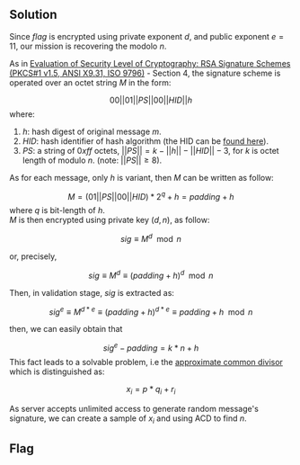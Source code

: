 ## Solution
Since $flag$ is encrypted using private exponent $d$, and public exponent $e=11$, our mission is recovering the modolo $n$.

As in [Evaluation of Security Level of Cryptography:
RSA Signature Schemes (PKCS#1 v1.5, ANSI X9.31, ISO 9796)](https://www.cryptrec.go.jp/exreport/cryptrec-ex-1014-2002.pdf) - Section 4, the signature scheme is operated over an octet string $M$ in the form:

$$
00 || 01 || PS || 00 || HID || h
$$
where:
1. $h$: hash digest of original message $m$.
2. $HID$: hash identifier of hash algorithm (the HID can be [found here](https://www.ibm.com/docs/en/zos/3.1.0?topic=cryptography-pkcs-1-formats)).
3. $PS$: a string of $0xff$ octets, $||PS|| = k - ||h|| - ||HID|| - 3$, for $k$ is octet length of modulo $n$. (note: $||PS|| \geq 8$).

As for each message, only $h$ is variant, then $M$ can be written as follow:

$$
M = (01||PS||00||HID) * 2^{q} + h = padding + h
$$
where $q$ is bit-length of $h$.     
$M$ is then encrypted using private key $(d, n)$, as follow:

$$
sig \equiv M^d \mod{n}
$$

or, precisely,

$$
sig \equiv M^d \equiv (padding + h)^d \mod{n}
$$

Then, in validation stage, $sig$ is extracted as:

$$
sig^e \equiv M^{d*e} \equiv (padding + h)^{d*e} \equiv padding + h \mod{n}
$$

then, we can easily obtain that

$$
sig^e - padding = k*n + h
$$
This fact leads to a solvable problem, i.e the [approximate common divisor](https://martinralbrecht.wordpress.com/2020/03/21/the-approximate-gcd-problem/) which is distinguished as:

$$
x_i = p * q_i + r_i
$$


As server accepts unlimited access to generate random message's signature, we can create a sample of $x_i$ and using ACD to find $n$.
## Flag
```

```